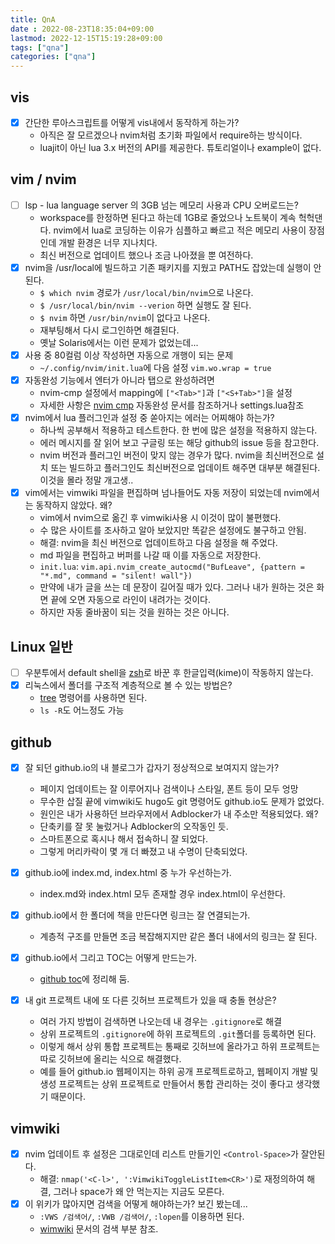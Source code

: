 ```yaml
---
title: QnA
date : 2022-08-23T18:35:04+09:00
lastmod: 2022-12-15T15:19:28+09:00
tags: ["qna"]
categories: ["qna"]
---
```


## vis
* [X] 간단한 루아스크립트를 어떻게 vis내에서 동작하게 하는가?
  - 아직은 잘 모르겠으나 nvim처럼 초기화 파일에서 require하는 방식이다.
  - luajit이 아닌 lua 3.x 버전의 API를 제공한다. 튜토리얼이나 example이 없다.

## vim / nvim
* [ ] lsp - lua language server 의 3GB 넘는 메모리 사용과 CPU 오버로드는?
  - workspace를 한정하면 된다고 하는데 1GB로 줄었으나 노트북이 계속 헉헉댄다. nvim에서 lua로 코딩하는 이유가 심플하고 빠르고 적은 메모리 사용이 장점인데 개발 환경은 너무 지나치다. 
  - 최신 버전으로 업데이트 했으나 조금 나아졌을 뿐 여전하다.
* [X] nvim을 /usr/local에 빌드하고 기존 패키지를 지웠고 PATH도 잡았는데 실행이 안된다.
  - `$ which nvim` 경로가 `/usr/local/bin/nvim`으로 나온다.
  - `$ /usr/local/bin/nvim --verion` 하면 실행도 잘 된다.
  - `$ nvim` 하면 `/usr/bin/nvim`이 없다고 나온다.
  - 재부팅해서 다시 로그인하면 해결된다.
  - 옛날 Solaris에서는 이런 문제가 없었는데...
* [X] 사용 중 80컬럼 이상 작성하면 자동으로 개행이 되는 문제
  - `~/.config/nvim/init.lua`에 다음 설정 `vim.wo.wrap = true`
* [X] 자동완성 기능에서 엔터가 아니라 탭으로 완성하려면
  - nvim-cmp 설정에서 mapping에 `["<Tab>"]`과 `["<S+Tab>"]`을 설정
  - 자세한 사항은 [nvim cmp](nvim-cmp) 자동완성 문서를 참조하거나 settings.lua참조
* [X] nvim에서 lua 플러그인과 설정 중 쏟아지는 에러는 어찌해야 하는가?
  - 하나씩 공부해서 적용하고 테스트한다. 한 번에 많은 설정을 적용하지 않는다.
  - 에러 메시지를 잘 읽어 보고 구글링 또는 해당 github의 issue 등을 참고한다.
  - nvim 버전과 플러그인 버전이 맞지 않는 경우가 많다. nvim을 최신버전으로 설치 또는 빌드하고 플러그인도 최신버전으로 업데이트 해주면 대부분 해결된다. 이것을 몰라 정말 개고생..
* [X] vim에서는 vimwiki 파일을 편집하며 넘나들어도 자동 저장이 되었는데 nvim에서는 동작하지 않았다. 왜?
  - vim에서 nvim으로 옮긴 후 vimwiki사용 시 이것이 많이 불편했다.
  - 수 많은 사이트를 조사하고 알아 보았지만 똑같은 설정에도 불구하고 안됨.
  - 해결: nvim을 최신 버전으로 업데이트하고 다음 설정을 해 주었다.
  - md 파일을 편집하고 버퍼를 나갈 때 이를 자동으로 저장한다.
  - `init.lua`: `vim.api.nvim_create_autocmd("BufLeave", {pattern = "*.md", command = "silent! wall"})`
  - 만약에 내가 글을 쓰는 데 문장이 길어질 때가 있다. 그러나 내가 원하는 것은 화면 끝에 오면 자동으로 라인이 내려가는 것이다.
  - 하지만 자동 줄바꿈이 되는 것을 원하는 것은 아니다.

## Linux 일반
* [ ] 우분투에서 default shell을 [zsh](zsh)로 바꾼 후 한글입력(kime)이 작동하지 않는다.
* [X] 리눅스에서 폴더를 구조적 계층적으로 볼 수 있는 방법은?
	- [tree](tree) 명령어를 사용하면 된다.
  - `ls -R`도 어느정도 가능

## github
* [X] 잘 되던 github.io의 내 블로그가 갑자기 정상적으로 보여지지 않는가?
  - 페이지 업데이트는 잘 이루어지나 검색이나 스타일, 폰트 등이 모두 엉망
  - 무수한 삽질 끝에 vimwiki도 hugo도 git 명령어도 github.io도 문제가 없었다.
  - 원인은 내가 사용하던 브라우저에서 Adblocker가 내 주소만 적용되었다. 왜?
  - 단축키를 잘 못 눌렀거나 Adblocker의 오작동인 듯.
  - 스마트폰으로 혹시나 해서 접속하니 잘 되었다.
  - 그렇게 머리카락이 몇 개 더 빠졌고 내 수명이 단축되었다.

* [X] github.io에 index.md, index.html 중 누가 우선하는가.
	- index.md와 index.html 모두 존재할 경우 index.html이 우선한다.
* [X] github.io에서 한 폴더에 책을 만든다면 링크는 잘 연결되는가.
  - 계층적 구조를 만들면 조금 복잡해지지만 같은 폴더 내에서의 링크는 잘 된다.
* [X] github.io에서 그리고 TOC는 어떻게 만드는가.
	- [github toc](github-toc)에 정리해 둠.
* [X] 내 git 프로젝트 내에 또 다른 깃허브 프로젝트가 있을 때 충돌 현상은?
  - 여러 가지 방법이 검색하면 나오는데 내 경우는 `.gitignore`로 해결
  - 상위 프로젝트의 `.gitignore`에 하위 프로젝트의 `.git`폴더를 등록하면 된다.
  - 이렇게 해서 상위 통합 프로젝트는 통째로 깃허브에 올라가고 하위 프로젝트는 따로 깃허브에 올리는 식으로 해결했다.
  - 예를 들어 github.io 웹페이지는 하위 공개 프로젝트로하고, 웹페이지 개발 및 생성 프로젝트는 상위 프로젝트로 만들어서 통합 관리하는 것이 좋다고 생각했기 때문이다.

## vimwiki
* [X] nvim 업데이트 후 설정은 그대로인데 리스트 만들기인 `<Control-Space>`가 잘안된다.
  - 해결: `nmap('<C-l>', ':VimwikiToggleListItem<CR>')`로 재정의하여 해결, 그러나 space가 왜 안 먹는지는 지금도 모른다.
* [X] 이 위키가 많아지면 검색을 어떻게 해야하는가? 보긴 봤는데...
	- `:VWS /검색어/`, `:VWB /검색어/`, `:lopen`를 이용하면 된다.
	-  [wimwiki](wimwiki) 문서의 검색 부분 참조.
